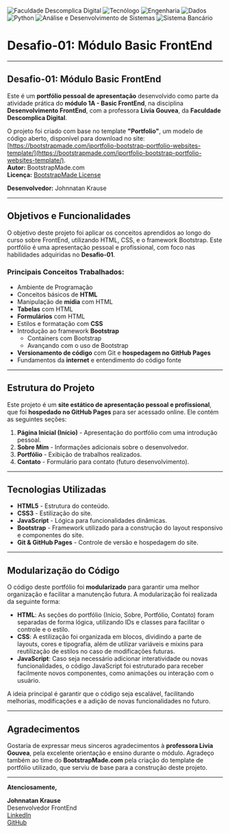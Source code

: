 ![Faculdade Descomplica Digital](https://img.shields.io/badge/Faculdade%20Descomplica%20Digital-FF9900?style=for-the-badge&logo=dio&logoColor=white) ![Tecnólogo](https://img.shields.io/badge/Tecn%C3%B3logo-4B8BBE?style=for-the-badge&logo=bootstrap&logoColor=white) ![Engenharia](https://img.shields.io/badge/Engenharia-4B8BBE?style=for-the-badge&logo=engineering&logoColor=white) ![Dados](https://img.shields.io/badge/Dados-00A3E0?style=for-the-badge&logo=data&logoColor=white) ![Python](https://img.shields.io/badge/python-3670A0?style=for-the-badge&logo=python&logoColor=ffdd54) ![Análise e Desenvolvimento de Sistemas](https://img.shields.io/badge/An%C3%A1lise%20e%20Desenvolvimento%20de%20Sistemas-3670A0?style=for-the-badge&logo=python&logoColor=ffdd54) ![Sistema Bancário](https://img.shields.io/badge/Sistema%20Banc%C3%A1rio-30A3DC?style=for-the-badge&logo=bank&logoColor=white)

# Desafio-01: Módulo Basic FrontEnd

---

## Desafio-01: Módulo Basic FrontEnd

Este é um **portfólio pessoal de apresentação** desenvolvido como parte da atividade prática do **módulo 1A - Basic FrontEnd**, na disciplina **Desenvolvimento FrontEnd**, com a professora **Livia Gouvea**, da **Faculdade Descomplica Digital**.

O projeto foi criado com base no template **"Portfolio"**, um modelo de código aberto, disponível para download no site:  
[https://bootstrapmade.com/iportfolio-bootstrap-portfolio-websites-template/](https://bootstrapmade.com/iportfolio-bootstrap-portfolio-websites-template/).  
**Autor:** BootstrapMade.com  
**Licença:** [BootstrapMade License](https://bootstrapmade.com/license/)

**Desenvolvedor:** Johnnatan Krause

---

## Objetivos e Funcionalidades

O objetivo deste projeto foi aplicar os conceitos aprendidos ao longo do curso sobre FrontEnd, utilizando HTML, CSS, e o framework Bootstrap. Este portfólio é uma apresentação pessoal e profissional, com foco nas habilidades adquiridas no **Desafio-01**.

### Principais Conceitos Trabalhados:

- Ambiente de Programação
- Conceitos básicos de **HTML**
- Manipulação de **mídia** com HTML
- **Tabelas** com HTML
- **Formulários** com HTML
- Estilos e formatação com **CSS**
- Introdução ao framework **Bootstrap**
  - Containers com Bootstrap
  - Avançando com o uso de Bootstrap
- **Versionamento de código** com Git e **hospedagem no GitHub Pages**
- Fundamentos da **internet** e entendimento do código fonte

---

## Estrutura do Projeto

Este projeto é um **site estático de apresentação pessoal e profissional**, que foi **hospedado no GitHub Pages** para ser acessado online. Ele contém as seguintes seções:

1. **Página Inicial (Início)** - Apresentação do portfólio com uma introdução pessoal.
2. **Sobre Mim** - Informações adicionais sobre o desenvolvedor.
3. **Portfólio** - Exibição de trabalhos realizados.
4. **Contato** - Formulário para contato (futuro desenvolvimento).

---

## Tecnologias Utilizadas

- **HTML5** - Estrutura do conteúdo.
- **CSS3** - Estilização do site.
- **JavaScript** - Lógica para funcionalidades dinâmicas.
- **Bootstrap** - Framework utilizado para a construção do layout responsivo e componentes do site.
- **Git & GitHub Pages** - Controle de versão e hospedagem do site.

---

## Modularização do Código

O código deste portfólio foi **modularizado** para garantir uma melhor organização e facilitar a manutenção futura. A modularização foi realizada da seguinte forma:

- **HTML**: As seções do portfólio (Início, Sobre, Portfólio, Contato) foram separadas de forma lógica, utilizando IDs e classes para facilitar o controle e o estilo.
- **CSS**: A estilização foi organizada em blocos, dividindo a parte de layouts, cores e tipografia, além de utilizar variáveis e mixins para reutilização de estilos no caso de modificações futuras.
- **JavaScript**: Caso seja necessário adicionar interatividade ou novas funcionalidades, o código JavaScript foi estruturado para receber facilmente novos componentes, como animações ou interação com o usuário.

A ideia principal é garantir que o código seja escalável, facilitando melhorias, modificações e a adição de novas funcionalidades no futuro.

---

## Agradecimentos

Gostaria de expressar meus sinceros agradecimentos à **professora Livia Gouvea**, pela excelente orientação e ensino durante o módulo. Agradeço também ao time do **BootstrapMade.com** pela criação do template de portfólio utilizado, que serviu de base para a construção deste projeto.

---

**Atenciosamente,**

**Johnnatan Krause**  
Desenvolvedor FrontEnd  
[LinkedIn](https://www.linkedin.com/in/johnnatan-krause)  
[GitHub](https://github.com/johnnatan)

